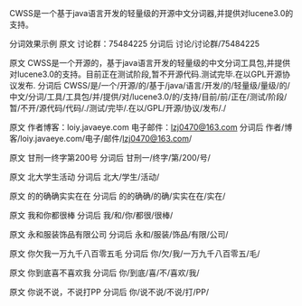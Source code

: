 CWSS是一个基于java语言开发的轻量级的开源中文分词器,并提供对lucene3.0的支持。

分词效果示例
原文
讨论群：75484225
分词后
讨论/讨论群/75484225

原文
CWSS是一个开源的，基于java语言开发的轻量级的中文分词工具包,并提供对lucene3.0的支持。目前正在测试阶段,暂不开源代码.测试完毕.在以GPL开源协议发布.
分词后
CWSS/是/一个/开源/的/基于/java/语言/开发/的/轻量级/量级/的/中文/分词/工具/工具包/并/提供/对/lucene3.0/的/支持/目前/前/正在/测试/阶段/暂/不开/源代码/代码/./测试/完毕/.在以/GPL/开源/协议/发布/./

原文
作者博客：loiy.javaeye.com 电子邮件：lzj0470@163.com
分词后
作者/博客/loiy.javaeye.com/电子/邮件/lzj0470@163.com/

原文
甘刑一终字第200号
分词后
甘刑一/终字/第/200/号/

原文
北大学生活动
分词后
北大/学生/活动/

原文
的的确确实实在在
分词后
的的确确/的确/实实在在/实在/

原文
我和你都很棒
分词后
我/和/你/都很/很棒/

原文
永和服装饰品有限公司
分词后
永和/服装/饰品/有限/公司/

原文
你欠我一万九千八百零五毛
分词后
你/欠/我/一万九千八百零五/毛/

原文
你到底喜不喜欢我
分词后
你/到底/喜/不/喜欢/我/

原文
你说不说，不说打PP
分词后
你/说不说/不说/打/PP/

